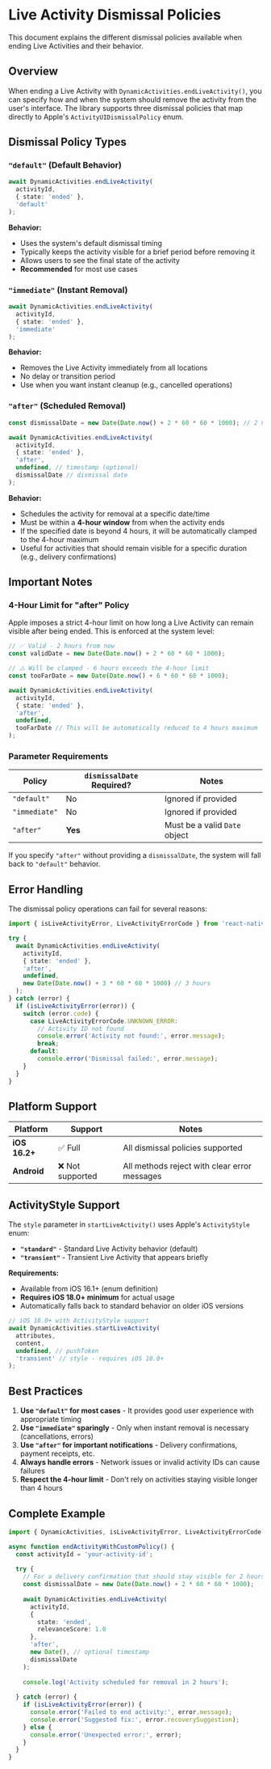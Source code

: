 # Live Activity Dismissal Policies

This document explains the different dismissal policies available when ending Live Activities and their behavior.

## Overview

When ending a Live Activity with `DynamicActivities.endLiveActivity()`, you can specify how and when the system should remove the activity from the user's interface. The library supports three dismissal policies that map directly to Apple's `ActivityUIDismissalPolicy` enum.

## Dismissal Policy Types

### `"default"` (Default Behavior)
```typescript
await DynamicActivities.endLiveActivity(
  activityId,
  { state: 'ended' },
  'default'
);
```

**Behavior:**
- Uses the system's default dismissal timing
- Typically keeps the activity visible for a brief period before removing it
- Allows users to see the final state of the activity
- **Recommended** for most use cases

### `"immediate"` (Instant Removal)
```typescript
await DynamicActivities.endLiveActivity(
  activityId,
  { state: 'ended' },
  'immediate'
);
```

**Behavior:**
- Removes the Live Activity immediately from all locations
- No delay or transition period
- Use when you want instant cleanup (e.g., cancelled operations)

### `"after"` (Scheduled Removal)
```typescript
const dismissalDate = new Date(Date.now() + 2 * 60 * 60 * 1000); // 2 hours from now

await DynamicActivities.endLiveActivity(
  activityId,
  { state: 'ended' },
  'after',
  undefined, // timestamp (optional)
  dismissalDate // dismissal date
);
```

**Behavior:**
- Schedules the activity for removal at a specific date/time
- Must be within a **4-hour window** from when the activity ends
- If the specified date is beyond 4 hours, it will be automatically clamped to the 4-hour maximum
- Useful for activities that should remain visible for a specific duration (e.g., delivery confirmations)

## Important Notes

### 4-Hour Limit for "after" Policy
Apple imposes a strict 4-hour limit on how long a Live Activity can remain visible after being ended. This is enforced at the system level:

```typescript
// ✅ Valid - 2 hours from now
const validDate = new Date(Date.now() + 2 * 60 * 60 * 1000);

// ⚠️ Will be clamped - 6 hours exceeds the 4-hour limit
const tooFarDate = new Date(Date.now() + 6 * 60 * 60 * 1000);

await DynamicActivities.endLiveActivity(
  activityId,
  { state: 'ended' },
  'after',
  undefined,
  tooFarDate // This will be automatically reduced to 4 hours maximum
);
```

### Parameter Requirements

| Policy | `dismissalDate` Required? | Notes |
|--------|--------------------------|-------|
| `"default"` | No | Ignored if provided |
| `"immediate"` | No | Ignored if provided |
| `"after"` | **Yes** | Must be a valid `Date` object |

If you specify `"after"` without providing a `dismissalDate`, the system will fall back to `"default"` behavior.

## Error Handling

The dismissal policy operations can fail for several reasons:

```typescript
import { isLiveActivityError, LiveActivityErrorCode } from 'react-native-dynamic-activities';

try {
  await DynamicActivities.endLiveActivity(
    activityId,
    { state: 'ended' },
    'after',
    undefined,
    new Date(Date.now() + 3 * 60 * 60 * 1000) // 3 hours
  );
} catch (error) {
  if (isLiveActivityError(error)) {
    switch (error.code) {
      case LiveActivityErrorCode.UNKNOWN_ERROR:
        // Activity ID not found
        console.error('Activity not found:', error.message);
        break;
      default:
        console.error('Dismissal failed:', error.message);
    }
  }
}
```

## Platform Support

| Platform | Support | Notes |
|----------|---------|-------|
| **iOS 16.2+** | ✅ Full | All dismissal policies supported |
| **Android** | ❌ Not supported | All methods reject with clear error messages |

## ActivityStyle Support

The `style` parameter in `startLiveActivity()` uses Apple's `ActivityStyle` enum:

- **`"standard"`** - Standard Live Activity behavior (default)
- **`"transient"`** - Transient Live Activity that appears briefly

**Requirements:**
- Available from iOS 16.1+ (enum definition)
- **Requires iOS 18.0+ minimum** for actual usage
- Automatically falls back to standard behavior on older iOS versions

```typescript
// iOS 18.0+ with ActivityStyle support
await DynamicActivities.startLiveActivity(
  attributes,
  content,
  undefined, // pushToken
  'transient' // style - requires iOS 18.0+
);
```

## Best Practices

1. **Use `"default"` for most cases** - It provides good user experience with appropriate timing
2. **Use `"immediate"` sparingly** - Only when instant removal is necessary (cancellations, errors)
3. **Use `"after"` for important notifications** - Delivery confirmations, payment receipts, etc.
4. **Always handle errors** - Network issues or invalid activity IDs can cause failures
5. **Respect the 4-hour limit** - Don't rely on activities staying visible longer than 4 hours

## Complete Example

```typescript
import { DynamicActivities, isLiveActivityError, LiveActivityErrorCode } from 'react-native-dynamic-activities';

async function endActivityWithCustomPolicy() {
  const activityId = 'your-activity-id';
  
  try {
    // For a delivery confirmation that should stay visible for 2 hours
    const dismissalDate = new Date(Date.now() + 2 * 60 * 60 * 1000);
    
    await DynamicActivities.endLiveActivity(
      activityId,
      {
        state: 'ended',
        relevanceScore: 1.0
      },
      'after',
      new Date(), // optional timestamp
      dismissalDate
    );
    
    console.log('Activity scheduled for removal in 2 hours');
    
  } catch (error) {
    if (isLiveActivityError(error)) {
      console.error('Failed to end activity:', error.message);
      console.error('Suggested fix:', error.recoverySuggestion);
    } else {
      console.error('Unexpected error:', error);
    }
  }
}
```